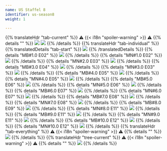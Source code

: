 ```yaml
---
name: US Staffel 8
identifier: us-season8
weight: 1

---
```

{{% translateHdr "tab-current" %}}
:warning: {{< i18n "spoiler-warning" >}} :warning:
{{% details "" %}}
![](/sim-ayto/us08/us08_tab.png)
![](/sim-ayto/us08/us08_sum.png)
{{% /details %}}
{{% translateHdr "tab-individual" %}}
{{% translatedDetails "tab-start" %}}
![](/sim-ayto/us08/us08_0.png)
{{% /translatedDetails %}}
{{% details "MB#1.0 E02" %}}
![](/sim-ayto/us08/us08_1.png)
{{% /details %}}
{{% details "MN#1.0 E02" %}}
![](/sim-ayto/us08/us08_2.png)
{{% /details %}}
{{% details "MN#2.0 E03" %}}
![](/sim-ayto/us08/us08_3.png)
{{% /details %}}
{{% details "MB#3.0 E04" %}}
![](/sim-ayto/us08/us08_4.png)
{{% /details %}}
{{% details "MN#3.0 E03" %}}
![](/sim-ayto/us08/us08_5.png)
{{% /details %}}
{{% details "MB#4.0 E05" %}}
![](/sim-ayto/us08/us08_6.png)
{{% /details %}}
{{% details "MN#4.0 E05" %}}
![](/sim-ayto/us08/us08_7.png)
{{% /details %}}
{{% details "MB#5.0 E06" %}}
![](/sim-ayto/us08/us08_8.png)
{{% /details %}}
{{% details "MN#5.0 E06" %}}
![](/sim-ayto/us08/us08_9.png)
{{% /details %}}
{{% details "MB#6.0 E07" %}}
![](/sim-ayto/us08/us08_10.png)
{{% /details %}}
{{% details "MN#6.0 E07" %}}
![](/sim-ayto/us08/us08_11.png)
{{% /details %}}
{{% details "MB#7.0 E08" %}}
![](/sim-ayto/us08/us08_12.png)
{{% /details %}}
{{% details "MN#7.0 E08" %}}
![](/sim-ayto/us08/us08_13.png)
{{% /details %}}
{{% details "MB#8.0 E09" %}}
![](/sim-ayto/us08/us08_14.png)
{{% /details %}}
{{% details "MN#8.0 E11" %}}
![](/sim-ayto/us08/us08_15.png)
{{% /details %}}
{{% details "MB#9.0 E11" %}}
![](/sim-ayto/us08/us08_16.png)
{{% /details %}}
{{% details "MN#9.0 E11" %}}
![](/sim-ayto/us08/us08_17.png)
{{% /details %}}
{{% details "MB#10.0 E12" %}}
![](/sim-ayto/us08/us08_18.png)
{{% /details %}}
{{% details "MN#10.0 E12" %}}
![](/sim-ayto/us08/us08_19.png)
{{% /details %}}
{{% translateHdr "tab-everything" %}}
:warning: {{< i18n "spoiler-warning" >}} :warning:
{{% details "" %}}
![](/sim-ayto/us08/us08.col.png)
{{% /details %}}
{{% translateHdr "tree-current" %}}
:warning: {{< i18n "spoiler-warning" >}} :warning:
{{% details "" %}}
![](/sim-ayto/us08/us08.png)
{{% /details %}}
